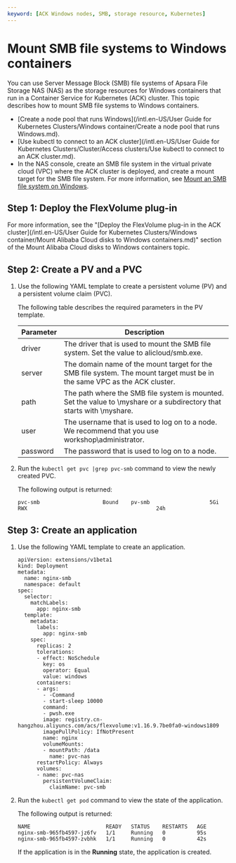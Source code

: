 ```yaml
---
keyword: [ACK Windows nodes, SMB, storage resource, Kubernetes]
---
```


# Mount SMB file systems to Windows containers

You can use Server Message Block \(SMB\) file systems of Apsara File Storage NAS \(NAS\) as the storage resources for Windows containers that run in a Container Service for Kubernetes \(ACK\) cluster. This topic describes how to mount SMB file systems to Windows containers.

-   [Create a node pool that runs Windows](/intl.en-US/User Guide for Kubernetes Clusters/Windows container/Create a node pool that runs Windows.md).
-   [Use kubectl to connect to an ACK cluster](/intl.en-US/User Guide for Kubernetes Clusters/Cluster/Access clusters/Use kubectl to connect to an ACK cluster.md).
-   In the NAS console, create an SMB file system in the virtual private cloud \(VPC\) where the ACK cluster is deployed, and create a mount target for the SMB file system. For more information, see [Mount an SMB file system on Windows]().

## Step 1: Deploy the FlexVolume plug-in

For more information, see the "[Deploy the FlexVolume plug-in in the ACK cluster](/intl.en-US/User Guide for Kubernetes Clusters/Windows container/Mount Alibaba Cloud disks to Windows containers.md)" section of the Mount Alibaba Cloud disks to Windows containers topic.

## Step 2: Create a PV and a PVC

1.  Use the following YAML template to create a persistent volume \(PV\) and a persistent volume claim \(PVC\).



    The following table describes the required parameters in the PV template.

    |Parameter|Description|
    |---------|-----------|
    |driver|The driver that is used to mount the SMB file system. Set the value to alicloud/smb.exe.|
    |server|The domain name of the mount target for the SMB file system. The mount target must be in the same VPC as the ACK cluster.|
    |path|The path where the SMB file system is mounted. Set the value to \\myshare or a subdirectory that starts with \\myshare.|
    |user|The username that is used to log on to a node. We recommend that you use workshop\\administrator.|
    |password|The password that is used to log on to a node.|

2.  Run the `kubectl get pvc |grep pvc-smb` command to view the newly created PVC.

    The following output is returned:

    ```
    pvc-smb                    Bound    pv-smb                   5Gi        RWX                                         24h
    ```


## Step 3: Create an application

1.  Use the following YAML template to create an application.

    ```
    apiVersion: extensions/v1beta1
    kind: Deployment
    metadata:
      name: nginx-smb
      namespace: default
    spec:
      selector:
        matchLabels:
          app: nginx-smb
      template:
        metadata:
          labels:
            app: nginx-smb
        spec:
          replicas: 2
          tolerations:
          - effect: NoSchedule
            key: os
            operator: Equal
            value: windows
          containers:
          - args:
            - -Command
            - start-sleep 10000
            command:
            - pwsh.exe
            image: registry.cn-hangzhou.aliyuncs.com/acs/flexvolume:v1.16.9.7be0fa0-windows1809
            imagePullPolicy: IfNotPresent
            name: nginx
            volumeMounts:
            - mountPath: /data
              name: pvc-nas
          restartPolicy: Always
          volumes:
          - name: pvc-nas
            persistentVolumeClaim:
              claimName: pvc-smb
    ```

2.  Run the `kubectl get pod` command to view the state of the application.

    The following output is returned:

    ```
    NAME                        READY   STATUS    RESTARTS   AGE
    nginx-smb-965fb4597-jz6fv   1/1     Running   0          95s
    nginx-smb-965fb4597-zvbhk   1/1     Running   0          42s
    ```

    If the application is in the **Running** state, the application is created.


